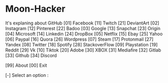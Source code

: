 # Moon-Hacker
It's explaning about GitHub
[01] Facebook      [11] Twitch       [21] DeviantArt          [02] Instagram     [12] Pinterest    [22] Badoo
[03] Google        [13] Snapchat     [23] Origin
[04] Microsoft     [14] Linkedin     [24] DropBox
[05] Netflix       [15] Ebay         [25] Yahoo
[06] Paypal        [16] Quora        [26] Wordpress
[07] Steam         [17] Protonmail   [27] Yandex
[08] Twitter       [18] Spotify      [28] StackoverFlow
[09] Playstation   [19] Reddit       [29] Vk
[10] Tiktok        [20] Adobe        [30] XBOX
[31] Mediafire     [32] Gitlab       [33] Github
[34] Discord

[99] About         [00] Exit

[-] Select an option :
